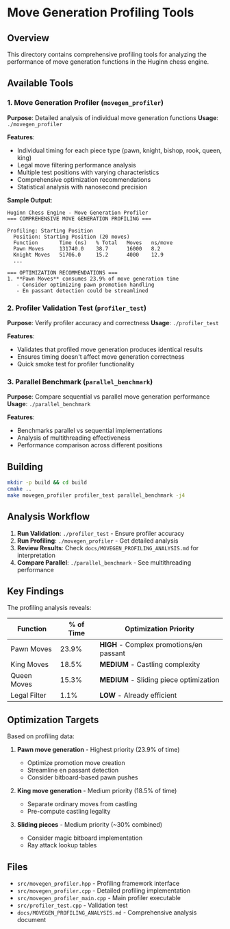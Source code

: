# Move Generation Profiling Tools

## Overview

This directory contains comprehensive profiling tools for analyzing the performance of move generation functions in the Huginn chess engine.

## Available Tools

### 1. Move Generation Profiler (`movegen_profiler`)

**Purpose**: Detailed analysis of individual move generation functions
**Usage**: `./movegen_profiler`

**Features**:
- Individual timing for each piece type (pawn, knight, bishop, rook, queen, king)
- Legal move filtering performance analysis
- Multiple test positions with varying characteristics
- Comprehensive optimization recommendations
- Statistical analysis with nanosecond precision

**Sample Output**:
```
Huginn Chess Engine - Move Generation Profiler
=== COMPREHENSIVE MOVE GENERATION PROFILING ===

Profiling: Starting Position
  Position: Starting Position (20 moves)
  Function       Time (ns)   % Total   Moves   ns/move     
  Pawn Moves     131740.0    38.7      16000   8.2         
  Knight Moves   51706.0     15.2      4000    12.9        
  ...

=== OPTIMIZATION RECOMMENDATIONS ===
1. **Pawn Moves** consumes 23.9% of move generation time
   - Consider optimizing pawn promotion handling
   - En passant detection could be streamlined
```

### 2. Profiler Validation Test (`profiler_test`)

**Purpose**: Verify profiler accuracy and correctness
**Usage**: `./profiler_test`

**Features**:
- Validates that profiled move generation produces identical results
- Ensures timing doesn't affect move generation correctness
- Quick smoke test for profiler functionality

### 3. Parallel Benchmark (`parallel_benchmark`)

**Purpose**: Compare sequential vs parallel move generation performance
**Usage**: `./parallel_benchmark`

**Features**:
- Benchmarks parallel vs sequential implementations
- Analysis of multithreading effectiveness
- Performance comparison across different positions

## Building

```bash
mkdir -p build && cd build
cmake ..
make movegen_profiler profiler_test parallel_benchmark -j4
```

## Analysis Workflow

1. **Run Validation**: `./profiler_test` - Ensure profiler accuracy
2. **Run Profiling**: `./movegen_profiler` - Get detailed analysis
3. **Review Results**: Check `docs/MOVEGEN_PROFILING_ANALYSIS.md` for interpretation
4. **Compare Parallel**: `./parallel_benchmark` - See multithreading performance

## Key Findings

The profiling analysis reveals:

| Function | % of Time | Optimization Priority |
|----------|-----------|----------------------|
| Pawn Moves | 23.9% | **HIGH** - Complex promotions/en passant |
| King Moves | 18.5% | **MEDIUM** - Castling complexity |
| Queen Moves | 15.3% | **MEDIUM** - Sliding piece optimization |
| Legal Filter | 1.1% | **LOW** - Already efficient |

## Optimization Targets

Based on profiling data:

1. **Pawn move generation** - Highest priority (23.9% of time)
   - Optimize promotion move creation
   - Streamline en passant detection
   - Consider bitboard-based pawn pushes

2. **King move generation** - Medium priority (18.5% of time)
   - Separate ordinary moves from castling
   - Pre-compute castling legality

3. **Sliding pieces** - Medium priority (~30% combined)
   - Consider magic bitboard implementation
   - Ray attack lookup tables

## Files

- `src/movegen_profiler.hpp` - Profiling framework interface
- `src/movegen_profiler.cpp` - Detailed profiling implementation
- `src/movegen_profiler_main.cpp` - Main profiler executable
- `src/profiler_test.cpp` - Validation test
- `docs/MOVEGEN_PROFILING_ANALYSIS.md` - Comprehensive analysis document